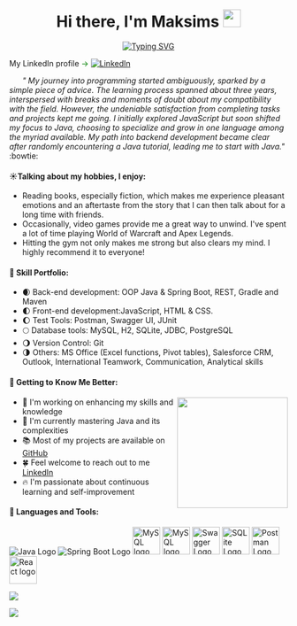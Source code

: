 <h1 align="center">Hi there, I'm Maksims <img src="https://github.com/blackcater/blackcater/raw/main/images/Hi.gif" height="32"/></h1>

<div align="center">
  <a href="https://git.io/typing-svg">
    <img src="https://readme-typing-svg.demolab.com?font=Fira+Code&weight=500&pause=1000&vCenter=true&repeat=false&width=700&lines=I%E2%80%99m+software+engineer+with+focus+on+Back-End+development" alt="Typing SVG" />
  </a>
</div>

My LinkedIn profile <span style="color: green;">→</span> [![LinkedIn](https://img.shields.io/badge/-LinkedIn-blue?style=flat-square&logo=LinkedIn&logoColor=white&link=ССЫЛКА_НА_ВАШ_ПРОФИЛЬ)](https://www.linkedin.com/in/maksims-lukjanskis-51a88a200/)


*&nbsp;&nbsp;&nbsp;&nbsp;&nbsp;&nbsp;"
My journey into programming started ambiguously, sparked by a simple piece of advice. The learning process spanned about three years, interspersed with breaks and moments of doubt about my compatibility with the field. However, the undeniable satisfaction from completing tasks and projects kept me going. I initially explored JavaScript but soon shifted my focus to Java, choosing to specialize and grow in one language among the myriad available. My path into backend development became clear after randomly encountering a Java tutorial, leading me to start with Java."* :bowtie:

#### :sunny:Talking about my hobbies, I enjoy: 

- Reading books, especially fiction, which makes me experience pleasant emotions and an aftertaste from the story that I can then talk about for a long time with friends.
- Occasionally, video games provide me a great way to unwind. I've spent a lot of time playing World of Warcraft and Apex Legends.
- Hitting the gym not only makes me strong but also clears my mind. I highly recommend it to everyone!


#### :ghost: Skill Portfolio: 
- :waxing_crescent_moon: Back-end development: OOP Java & Spring Boot, REST, Gradle and Maven
- :first_quarter_moon: Front-end development:JavaScript, HTML & CSS.
- :waxing_gibbous_moon: Test Tools: Postman, Swagger UI, JUnit
- :full_moon: Database tools: MySQL, H2, SQLite, JDBC, PostgreSQL
- :waning_gibbous_moon: Version Control: Git
- :last_quarter_moon: Others: MS Office (Excel functions, Pivot tables), Salesforce CRM, Outlook, International Teamwork, Communication, Analytical skills

#### :hatching_chick: Getting to Know Me Better:

<div>
  <img src="https://media.tenor.com/Xwi__TiYmpsAAAAC/slushe-nessie.gif" align="right" width="200" />
</div>

- :high_brightness: I'm working on enhancing my skills and knowledge
- :leaves: I'm currently mastering Java and its complexities
- :books: Most of my projects are available on [GitHub](https://github.com/Lukjanskis)
- :four_leaf_clover: Feel welcome to reach out to me [LinkedIn](https://www.linkedin.com/in/maksims-lukjanskis-51a88a200/)
- :fire: I'm passionate about continuous learning and self-improvement

#### :wrench: Languages and Tools:
![Java Logo](https://img.icons8.com/color/48/000000/java-coffee-cup-logo--v1.png)
![Spring Boot Logo](https://img.icons8.com/color/48/000000/spring-logo.png)
<img src="https://www.freepnglogos.com/uploads/logo-mysql-png/logo-mysql-mysql-logo-png-images-are-download-crazypng-21.png" alt="MySQL logo" width="50" height="50">
<img src="https://upload.wikimedia.org/wikipedia/commons/thumb/4/4c/Typescript_logo_2020.svg/2048px-Typescript_logo_2020.svg.png" alt="MySQL logo" width="50" height="50">
<img src="https://help.apiary.io/images/swagger-logo.png" alt="Swagger Logo" width="50" height="50">
<img src="https://upload.wikimedia.org/wikipedia/commons/9/97/Sqlite-square-icon.svg" alt="SQLite Logo" width="50" height="50">
<img src="https://www.svgrepo.com/show/354202/postman-icon.svg" alt="Postman Logo" width="50" height="50">
<img src="https://upload.wikimedia.org/wikipedia/commons/thumb/3/30/React_Logo_SVG.svg/512px-React_Logo_SVG.svg.png" alt="React logo" width="50" height="50">



![](http://github-profile-summary-cards.vercel.app/api/cards/repos-per-language?username=Lukjanskis&theme=blue_green)

![](http://github-profile-summary-cards.vercel.app/api/cards/profile-details?username=Lukjanskis&theme=blue_green)




<!---
Lukjanskis/Lukjanskis is a ✨ special ✨ repository because its `README.md` (this file) appears on your GitHub profile.
You can click the Preview link to take a look at your changes.
--->
